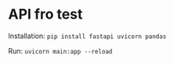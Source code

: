 # API fro test

Installation:
`pip install fastapi uvicorn pandas`

Run:
`uvicorn main:app --reload`

